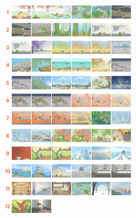 <div style="display: flex; flex-wrap: wrap; justify-content: flex-start; font-size: 0; width: 100%;">
  <div style="display: flex; width: 100%; margin-bottom: 10px; align-items: center;">
    <div style="width: 5%; font-size: 16px; font-weight: bold; color: #FF6536; text-align: center;">1</div>
    <div style="display: flex; flex-wrap: wrap; width: 85%;">
      <img src="1746795297185.png" style="width: 15%; height: auto; margin-bottom: 2px;">
      <img src="1746800057425.png" style="width: 15%; height: auto; margin-bottom: 2px;">
      <img src="1746856981503.png" style="width: 15%; height: auto; margin-bottom: 2px;">
      <img src="1746799984421.png" style="width: 15%; height: auto; margin-bottom: 2px;">
      <img src="1746799981328.png" style="width: 15%; height: auto; margin-bottom: 2px;">
      <img src="1746800054123.png" style="width: 15%; height: auto; margin-bottom: 2px;">
    </div>
  </div>
  <div style="display: flex; width: 100%; margin-bottom: 10px; align-items: center;">
    <div style="width: 5%; font-size: 16px; font-weight: bold; color: #FF6536; text-align: center;">2</div>
    <div style="display: flex; flex-wrap: wrap; width: 85%;">
      <img src="1746800012289.png" style="width: 15%; height: auto; margin-bottom: 2px;">
      <img src="1746800049271.png" style="width: 15%; height: auto; margin-bottom: 2px;">
      <img src="1746798200455.png" style="width: 15%; height: auto; margin-bottom: 2px;">
      <img src="1746795323996.png" style="width: 15%; height: auto; margin-bottom: 2px;">
      <img src="1746800037722.png" style="width: 15%; height: auto; margin-bottom: 2px;">
      <img src="1746800000008.png" style="width: 15%; height: auto; margin-bottom: 2px;">
    </div>
  </div>
  <div style="display: flex; width: 100%; margin-bottom: 10px; align-items: center;">
    <div style="width: 5%; font-size: 16px; font-weight: bold; color: #FF6536; text-align: center;">3</div>
    <div style="display: flex; flex-wrap: wrap; width: 85%;">
      <img src="1746800024241.png" style="width: 15%; height: auto; margin-bottom: 2px;">
      <img src="1746800032468.png" style="width: 15%; height: auto; margin-bottom: 2px;">
      <img src="1746800047549.png" style="width: 15%; height: auto; margin-bottom: 2px;">
      <img src="1746800044261.png" style="width: 15%; height: auto; margin-bottom: 2px;">
      <img src="1746799996258.png" style="width: 15%; height: auto; margin-bottom: 2px;">
      <img src="1746800039345.png" style="width: 15%; height: auto; margin-bottom: 2px;">
    </div>
  </div>
  <div style="display: flex; width: 100%; margin-bottom: 10px; align-items: center;">
    <div style="width: 5%; font-size: 16px; font-weight: bold; color: #FF6536; text-align: center;">4</div>
    <div style="display: flex; flex-wrap: wrap; width: 85%;">
      <img src="1746800007049.png" style="width: 15%; height: auto; margin-bottom: 2px;">
      <img src="1746800029192.png" style="width: 15%; height: auto; margin-bottom: 2px;">
      <img src="1746800030814.png" style="width: 15%; height: auto; margin-bottom: 2px;">
      <img src="1746800027505.png" style="width: 15%; height: auto; margin-bottom: 2px;">
      <img src="1746800050950.png" style="width: 15%; height: auto; margin-bottom: 2px;">
      <img src="1746800052607.png" style="width: 15%; height: auto; margin-bottom: 2px;">
    </div>
  </div>
  <div style="display: flex; width: 100%; margin-bottom: 10px; align-items: center;">
    <div style="width: 5%; font-size: 16px; font-weight: bold; color: #FF6536; text-align: center;">5</div>
    <div style="display: flex; flex-wrap: wrap; width: 85%;">
      <img src="1746846404003.png" style="width: 15%; height: auto; margin-bottom: 2px;">
      <img src="1746795310193.png" style="width: 15%; height: auto; margin-bottom: 2px;">
      <img src="1746799986513.png" style="width: 15%; height: auto; margin-bottom: 2px;">
      <img src="1746795316903.png" style="width: 15%; height: auto; margin-bottom: 2px;">
      <img src="1746800010666.png" style="width: 15%; height: auto; margin-bottom: 2px;">
      <img src="1746795303005.png" style="width: 15%; height: auto; margin-bottom: 2px;">
    </div>
  </div>
  <div style="display: flex; width: 100%; margin-bottom: 10px; align-items: center;">
    <div style="width: 5%; font-size: 16px; font-weight: bold; color: #FF6536; text-align: center;">6</div>
    <div style="display: flex; flex-wrap: wrap; width: 85%;">
      <img src="1746800020883.png" style="width: 15%; height: auto; margin-bottom: 2px;">
      <img src="1746799988329.png" style="width: 15%; height: auto; margin-bottom: 2px;">
      <img src="1746798202958.png" style="width: 15%; height: auto; margin-bottom: 2px;">
      <img src="1746800001694.png" style="width: 15%; height: auto; margin-bottom: 2px;">
      <img src="1746800008946.png" style="width: 15%; height: auto; margin-bottom: 2px;">
      <img src="1746800015727.png" style="width: 15%; height: auto; margin-bottom: 2px;">
    </div>
  </div>
  <div style="display: flex; width: 100%; margin-bottom: 10px; align-items: center;">
    <div style="width: 5%; font-size: 16px; font-weight: bold; color: #FF6536; text-align: center;">7</div>
    <div style="display: flex; flex-wrap: wrap; width: 85%;">
      <img src="1746876784014.png" style="width: 15%; height: auto; margin-bottom: 2px;">
      <img src="1746800005065.png" style="width: 15%; height: auto; margin-bottom: 2px;">
      <img src="1746798192091.png" style="width: 15%; height: auto; margin-bottom: 2px;">
      <img src="1746798217457.png" style="width: 15%; height: auto; margin-bottom: 2px;">
      <img src="1746800014022.png" style="width: 15%; height: auto; margin-bottom: 2px;">
      <img src="1746799990038.png" style="width: 15%; height: auto; margin-bottom: 2px;">
    </div>
  </div>
  <div style="display: flex; width: 100%; margin-bottom: 10px; align-items: center;">
    <div style="width: 5%; font-size: 16px; font-weight: bold; color: #FF6536; text-align: center;">8</div>
    <div style="display: flex; flex-wrap: wrap; width: 85%;">
      <img src="1746800035919.png" style="width: 15%; height: auto; margin-bottom: 2px;">
      <img src="1746800003360.png" style="width: 15%; height: auto; margin-bottom: 2px;">
      <img src="1746800055806.png" style="width: 15%; height: auto; margin-bottom: 2px;">
      <img src="1746795300340.png" style="width: 15%; height: auto; margin-bottom: 2px;">
      <img src="1746800042644.png" style="width: 15%; height: auto; margin-bottom: 2px;">
      <img src="1746800022574.png" style="width: 15%; height: auto; margin-bottom: 2px;">
    </div>
  </div>
  <div style="display: flex; width: 100%; margin-bottom: 10px; align-items: center;">
    <div style="width: 5%; font-size: 16px; font-weight: bold; color: #FF6536; text-align: center;">9</div>
    <div style="display: flex; flex-wrap: wrap; width: 85%;">
      <img src="1746798194808.png" style="width: 15%; height: auto; margin-bottom: 2px;">
      <img src="1746798205317.png" style="width: 15%; height: auto; margin-bottom: 2px;">
      <img src="1746866449135.png" style="width: 15%; height: auto; margin-bottom: 2px;">
      <img src="1746800041063.png" style="width: 15%; height: auto; margin-bottom: 2px;">
      <img src="1746800025879.png" style="width: 15%; height: auto; margin-bottom: 2px;">
      <img src="1746856978773.png" style="width: 15%; height: auto; margin-bottom: 2px;">
    </div>
  </div>
  <div style="display: flex; width: 100%; margin-bottom: 10px; align-items: center;">
    <div style="width: 5%; font-size: 16px; font-weight: bold; color: #FF6536; text-align: center;">10</div>
    <div style="display: flex; flex-wrap: wrap; width: 85%;">
      <img src="1746798188973.png" style="width: 15%; height: auto; margin-bottom: 2px;">
      <img src="1746798220146.png" style="width: 15%; height: auto; margin-bottom: 2px;">
      <img src="1746800034191.png" style="width: 15%; height: auto; margin-bottom: 2px;">
      <img src="1746800059053.png" style="width: 15%; height: auto; margin-bottom: 2px;">
      <img src="1746800017406.png" style="width: 15%; height: auto; margin-bottom: 2px;">
      <img src="1746799991739.png" style="width: 15%; height: auto; margin-bottom: 2px;">
    </div>
  </div>
  <div style="display: flex; width: 100%; margin-bottom: 10px; align-items: center;">
    <div style="width: 5%; font-size: 16px; font-weight: bold; color: #FF6536; text-align: center;">11</div>
    <div style="display: flex; flex-wrap: wrap; width: 85%;">
      <img src="1746798226876.png" style="width: 15%; height: auto; margin-bottom: 2px;">
      <img src="1746798222203.png" style="width: 15%; height: auto; margin-bottom: 2px;">
      <img src="1746800019097.png" style="width: 15%; height: auto; margin-bottom: 2px;">
      <img src="1746799993406.png" style="width: 15%; height: auto; margin-bottom: 2px;">
      <img src="1746798197559.png" style="width: 15%; height: auto; margin-bottom: 2px;">
      <img src="1746800045882.png" style="width: 15%; height: auto; margin-bottom: 2px;">
    </div>
  </div>
  <div style="display: flex; width: 100%; margin-bottom: 10px; align-items: center;">
    <div style="width: 5%; font-size: 16px; font-weight: bold; color: #FF6536; text-align: center;">12</div>
    <div style="display: flex; flex-wrap: wrap; width: 85%;">
      <img src="1746798224405.png" style="width: 15%; height: auto; margin-bottom: 2px;">
      <img src="1746799998171.png" style="width: 15%; height: auto; margin-bottom: 2px;">
    </div>
  </div>
</div>
